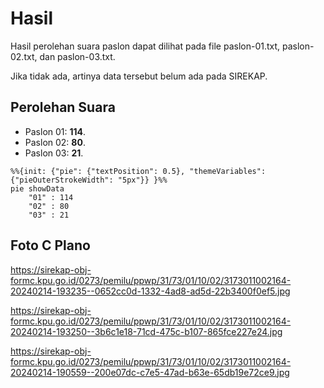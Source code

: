 # Hasil

Hasil perolehan suara paslon dapat dilihat pada file paslon-01.txt, paslon-02.txt, dan paslon-03.txt.

Jika tidak ada, artinya data tersebut belum ada pada SIREKAP.

## Perolehan Suara

 * Paslon 01: **114**.
 * Paslon 02: **80**.
 * Paslon 03: **21**.

```mermaid
%%{init: {"pie": {"textPosition": 0.5}, "themeVariables": {"pieOuterStrokeWidth": "5px"}} }%%
pie showData
    "01" : 114
    "02" : 80
    "03" : 21
```
## Foto C Plano

https://sirekap-obj-formc.kpu.go.id/0273/pemilu/ppwp/31/73/01/10/02/3173011002164-20240214-193235--0652cc0d-1332-4ad8-ad5d-22b3400f0ef5.jpg

https://sirekap-obj-formc.kpu.go.id/0273/pemilu/ppwp/31/73/01/10/02/3173011002164-20240214-193250--3b6c1e18-71cd-475c-b107-865fce227e24.jpg

https://sirekap-obj-formc.kpu.go.id/0273/pemilu/ppwp/31/73/01/10/02/3173011002164-20240214-190559--200e07dc-c7e5-47ad-b63e-65db19e72ce9.jpg

